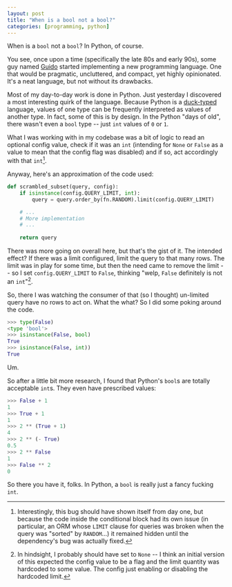 ```yaml
---
layout: post
title: "When is a bool not a bool?"
categories: [programming, python]
---
```

When is a `bool` not a `bool`? In Python, of course.

You see, once upon a time (specifically the late 80s and early 90s), some guy named [Guido](https://gvanrossum.github.io) started implementing a new programming language. One that would be pragmatic, uncluttered, and compact, yet highly opinionated. It's a neat language, but not without its drawbacks. 

Most of my day-to-day work is done in Python. Just yesterday I discovered a most interesting quirk of the language. Because Python is a [duck-typed](https://en.wikipedia.org/wiki/Duck_typing) language, values of one type can be frequently interpreted as values of another type. In fact, some of this is by design. In the Python "days of old", there wasn't even a `bool` type -- just `int` values of `0` or `1`.

What I was working with in my codebase was a bit of logic to read an optional config value, check if it was an `int` (intending for `None` or `False` as a value to mean that the config flag was disabled) and if so, act accordingly with that `int`[^existing-bug].

Anyway, here's an approximation of the code used:

```python
def scrambled_subset(query, config):
    if isinstance(config.QUERY_LIMIT, int):
        query = query.order_by(fn.RANDOM).limit(config.QUERY_LIMIT)

    # ...
    # More implementation
    # ...
    
    return query
```

There was more going on overall here, but that's the gist of it. The intended effect? If there was a limit configured, limit the query to that many rows. The limit was in play for some time, but then the need came to remove the limit -- so I set `config.QUERY_LIMIT` to `False`, thinking "welp, `False` definitely is not an `int`"[^hindsight].

So, there I was watching the consumer of that (so I thought) un-limited query have no rows to act on. What the what? So I did some poking around the code.

```python
>>> type(False)
<type 'bool'>
>>> isinstance(False, bool)
True
>>> isinstance(False, int))
True 
```

Um.

So after a little bit more research, I found that Python's `bool`s are totally acceptable `int`s. They even have prescribed values:

```python
>>> False + 1
1
>>> True + 1
1
>>> 2 ** (True + 1)
4
>>> 2 ** (- True)
0.5
>>> 2 ** False
1
>>> False ** 2
0
```

So there you have it, folks. In Python, a `bool` is really just a fancy fucking `int`.

[^existing-bug]: Interestingly, this bug should have shown itself from day one, but because the code inside the conditional block had its own issue (in particular, an ORM whose `LIMIT` clause for queries was broken when the query was "sorted" by `RANDOM`...) it remained hidden until the dependency's bug was actually fixed.

[^hindsight]: In hindsight, I probably should have set to `None` -- I think an initial version of this expected the config value to be a flag and the limit quantity was hardcoded to some value. The config just enabling or disabling the hardcoded limit.